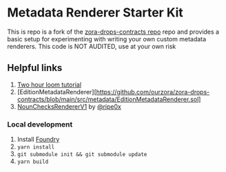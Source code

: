 # Metadata Renderer Starter Kit
This is repo is a fork of the [zora-drops-contracts repo](https://github.com/ourzora/zora-drops-contracts) repo and provides a basic setup for experimenting with writing your own custom metadata renderers. This code is NOT AUDITED, use at your own risk

## Helpful links
1. [Two hour loom tutorial](https://www.loom.com/share/1732d511e8424153b1c8ca6177cc14dd)
1. [EditionMetadataRenderer][https://github.com/ourzora/zora-drops-contracts/blob/main/src/metadata/EditionMetadataRenderer.sol]
1. [NounChecksRendererV1](https://etherscan.io/address/0x072762fe5b884ad9eac9a5119976a80544c9f833#code) by [@ripe0x](https://twitter.com/ripe0x)
   
### Local development

1. Install [Foundry](https://github.com/foundry-rs/foundry)
1. `yarn install`
1. `git submodule init && git submodule update`
1. `yarn build`
